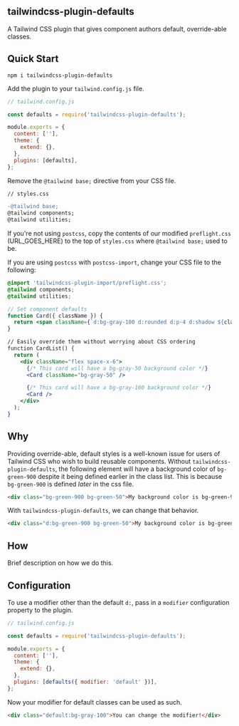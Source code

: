 ## tailwindcss-plugin-defaults

A Tailwind CSS plugin that gives component authors default, override-able classes.

## Quick Start

```
npm i tailwindcss-plugin-defaults
```

Add the plugin to your `tailwind.config.js` file.

```js
// tailwind.config.js

const defaults = require('tailwindcss-plugin-defaults');

module.exports = {
  content: [''],
  theme: {
    extend: {},
  },
  plugins: [defaults],
};
```

Remove the `@tailwind base;` directive from your CSS file.

```diff
// styles.css

-@tailwind base;
@tailwind components;
@tailwind utilities;
```

If you're not using `postcss`, copy the contents of our modified `preflight.css` (URL_GOES_HERE) to the top of `styles.css` where `@tailwind base;` used to be.

If you are using `postcss` with `postcss-import`, change your CSS file to the following:

```css
@import 'tailwindcss-plugin-import/preflight.css';
@tailwind components;
@tailwind utilities;
```

```jsx
// Set component defaults
function Card({ className }) {
  return <span className={`d:bg-gray-100 d:rounded d:p-4 d:shadow ${className}`}>;
}

// Easily override them without worrying about CSS ordering
function CardList() {
  return (
    <div className="flex space-x-6">
      {/* This card will have a bg-gray-50 background color */}
      <Card className="bg-gray-50" />

      {/* This card will have a bg-gray-100 background color */}
      <Card />
    </div>
  );
}
```

## Why

Providing override-able, default styles is a well-known issue for users of Tailwind CSS who wish to build reusable components. Without `tailwindcss-plugin-defaults`, the following element will have a background color of `bg-green-900` despite it being defined earlier in the class list. This is because `bg-green-900` is defined _later_ in the css file.

```html
<div class="bg-green-900 bg-green-50">My background color is bg-green-900 😢</div>
```

With `tailwindcss-plugin-defaults`, we can change that behavior.

```html
<div class="d:bg-green-900 bg-green-50">My background color is bg-green-50! 😄</div>
```

## How

Brief description on how we do this.

## Configuration

To use a modifier other than the default `d:`, pass in a `modifier` configuration property to the plugin.

```js
// tailwind.config.js

const defaults = require('tailwindcss-plugin-defaults');

module.exports = {
  content: [''],
  theme: {
    extend: {},
  },
  plugins: [defaults({ modifier: 'default' })],
};
```

Now your modifier for default classes can be used as such.

```html
<div class="default:bg-gray-100">You can change the modifier!</div>
```
